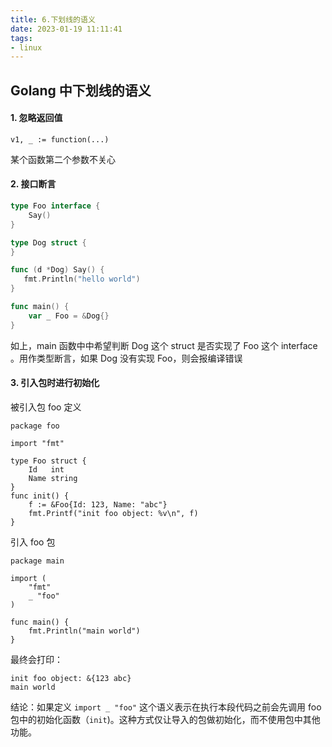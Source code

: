 ```yaml
---
title: 6.下划线的语义
date: 2023-01-19 11:11:41
tags:
- linux
---
```


## Golang 中下划线的语义

#### 1. 忽略返回值

```
v1, _ := function(...)
```

某个函数第二个参数不关心

#### 2. 接口断言

```go
type Foo interface {
    Say()
}

type Dog struct {
}

func (d *Dog) Say() {
   fmt.Println("hello world")
}

func main() {
    var _ Foo = &Dog{}
}
```

如上，main 函数中中希望判断 Dog 这个 struct 是否实现了 Foo 这个 interface 。用作类型断言，如果 Dog 没有实现 Foo，则会报编译错误

#### 3. 引入包时进行初始化

被引入包 foo 定义

```
package foo

import "fmt"

type Foo struct {
    Id   int
    Name string
}
func init() {
    f := &Foo{Id: 123, Name: "abc"}
    fmt.Printf("init foo object: %v\n", f)
}
```

引入 foo 包

```
package main

import (
    "fmt"
    _ "foo"
)

func main() {
    fmt.Println("main world")
}
```

最终会打印：

```
init foo object: &{123 abc}
main world
```

结论：如果定义 `import _ "foo"` 这个语义表示在执行本段代码之前会先调用 foo 包中的初始化函数（`init`)。这种方式仅让导入的包做初始化，而不使用包中其他功能。















